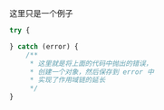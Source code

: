 这里只是一个例子

```javascript
try {

} catch (error) {
    /**
     * 这里就是将上面的代码中抛出的错误，
     * 创建一个对象，然后保存到 error 中
     * 实现了作用域链的延长
     */
}
```